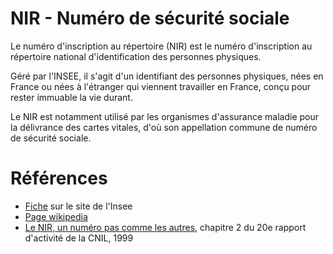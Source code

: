 # NIR - Numéro de sécurité sociale
<!-- SPDX-License-Identifier: MPL-2.0 -->

Le numéro d'inscription au répertoire (NIR) est le numéro d'inscription au répertoire national d'identification des personnes physiques<PreviewPage text="RNIPP" link="RNIPP.html" />.

Géré par l'INSEE, il s'agit d'un identifiant des personnes physiques, nées en France ou nées à l'étranger qui viennent travailler en France, conçu pour rester immuable la vie durant.

Le NIR est notamment utilisé par les organismes d'assurance maladie pour la délivrance des cartes vitales, d'où son appellation commune de numéro de sécurité sociale.

# Références

- [Fiche](https://www.insee.fr/fr/metadonnees/definition/c1409) sur le site de l'Insee
- [Page wikipedia](https://fr.wikipedia.org/wiki/Num%C3%A9ro_de_s%C3%A9curit%C3%A9_sociale_en_France)
- [Le NIR, un numéro pas comme les autres](https://www.ladocumentationfrancaise.fr/var/storage/rapports-publics/004001043.pdf#page=61), chapitre 2 du 20e rapport d'activité de la CNIL, 1999   
